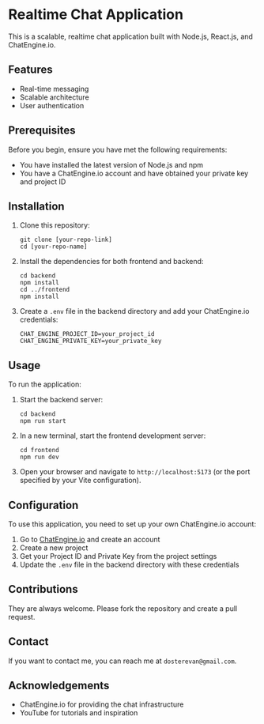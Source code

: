 # Realtime Chat Application

This is a scalable, realtime chat application built with Node.js, React.js, and ChatEngine.io.

## Features

- Real-time messaging
- Scalable architecture
- User authentication

## Prerequisites

Before you begin, ensure you have met the following requirements:

- You have installed the latest version of Node.js and npm
- You have a ChatEngine.io account and have obtained your private key and project ID

## Installation

1. Clone this repository:
   ```
   git clone [your-repo-link]
   cd [your-repo-name]
   ```

2. Install the dependencies for both frontend and backend:
   ```
   cd backend
   npm install
   cd ../frontend
   npm install
   ```

3. Create a `.env` file in the backend directory and add your ChatEngine.io credentials:
   ```
   CHAT_ENGINE_PROJECT_ID=your_project_id
   CHAT_ENGINE_PRIVATE_KEY=your_private_key
   ```

## Usage

To run the application:

1. Start the backend server:
   ```
   cd backend
   npm run start
   ```

2. In a new terminal, start the frontend development server:
   ```
   cd frontend
   npm run dev
   ```

3. Open your browser and navigate to `http://localhost:5173` (or the port specified by your Vite configuration).

## Configuration

To use this application, you need to set up your own ChatEngine.io account:

1. Go to [ChatEngine.io](https://chatengine.io/) and create an account
2. Create a new project
3. Get your Project ID and Private Key from the project settings
4. Update the `.env` file in the backend directory with these credentials

## Contributions

They are always welcome. Please fork the repository and create a pull request.

## Contact

If you want to contact me, you can reach me at `dosterevan@gmail.com`.

## Acknowledgements

- ChatEngine.io for providing the chat infrastructure
- YouTube for tutorials and inspiration